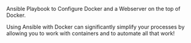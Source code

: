 Ansible Playbook to Configure Docker and a Webserver on the top of Docker.

Using Ansible with Docker can significantly simplify your processes by allowing you to work with containers and to automate all that work!
